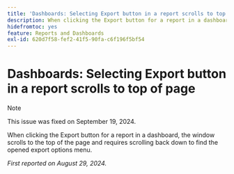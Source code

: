 ```yaml
---
title: 'Dashboards: Selecting Export button in a report scrolls to top of page'
description: When clicking the Export button for a report in a dashboard, the window scrolls to the top of the page and requires scrolling back down to find the opened export options menu.
hidefromtoc: yes
feature: Reports and Dashboards
exl-id: 620d7f58-fef2-41f5-90fa-c6f196f5bf54
---
```

# Dashboards: Selecting Export button in a report scrolls to top of page

>[!NOTE]
>
>This issue was fixed on September 19, 2024.

When clicking the Export button for a report in a dashboard, the window scrolls to the top of the page and requires scrolling back down to find the opened export options menu. 

_First reported on August 29, 2024._
